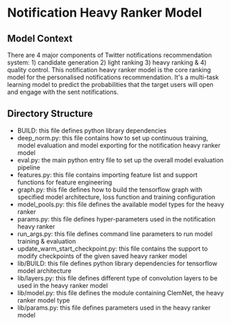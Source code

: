 # Notification Heavy Ranker Model

## Model Context
There are 4 major components of Twitter notifications recommendation system: 1) candidate generation 2) light ranking 3) heavy ranking & 4) quality control. This notification heavy ranker model is the core ranking model for the personalised notifications recommendation. It's a multi-task learning model to predict the probabilities that the target users will open and engage with the sent notifications. 


## Directory Structure
- BUILD: this file defines python library dependencies
- deep_norm.py: this file contains how to set up continuous training, model evaluation and model exporting for the notification heavy ranker model
- eval.py: the main python entry file to set up the overall model evaluation pipeline
- features.py: this file contains importing feature list and support functions for feature engineering
- graph.py: this file defines how to build the tensorflow graph with specified model architecture, loss function and training configuration
- model_pools.py: this file defines the available model types for the heavy ranker
- params.py: this file defines hyper-parameters used in the notification heavy ranker 
- run_args.py: this file defines command line parameters to run model training & evaluation
- update_warm_start_checkpoint.py: this file contains the support to modify checkpoints of the given saved heavy ranker model
- lib/BUILD: this file defines python library dependencies for tensorflow model architecture
- lib/layers.py: this file defines different type of convolution layers to be used in the heavy ranker model
- lib/model.py: this file defines the module containing ClemNet, the heavy ranker model type
- lib/params.py: this file defines parameters used in the heavy ranker model 

